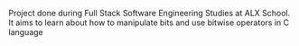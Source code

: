 Project done during Full Stack Software Engineering Studies at ALX School. It aims to learn about how to manipulate bits and use bitwise operators in C language

